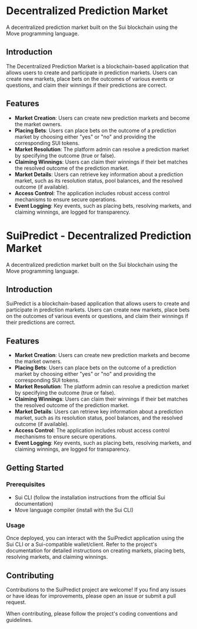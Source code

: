 # Decentralized Prediction Market

A decentralized prediction market built on the Sui blockchain using the Move programming language.

## Introduction

The Decentralized Prediction Market is a blockchain-based application that allows users to create and participate in prediction markets. Users can create new markets, place bets on the outcomes of various events or questions, and claim their winnings if their predictions are correct.

## Features

- **Market Creation**: Users can create new prediction markets and become the market owners.
- **Placing Bets**: Users can place bets on the outcome of a prediction market by choosing either "yes" or "no" and providing the corresponding SUI tokens.
- **Market Resolution**: The platform admin can resolve a prediction market by specifying the outcome (true or false).
- **Claiming Winnings**: Users can claim their winnings if their bet matches the resolved outcome of the prediction market.
- **Market Details**: Users can retrieve key information about a prediction market, such as its resolution status, pool balances, and the resolved outcome (if available).
- **Access Control**: The application includes robust access control mechanisms to ensure secure operations.
- **Event Logging**: Key events, such as placing bets, resolving markets, and claiming winnings, are logged for transparency.
  
# SuiPredict - Decentralized Prediction Market

A decentralized prediction market built on the Sui blockchain using the Move programming language.

## Introduction

SuiPredict is a blockchain-based application that allows users to create and participate in prediction markets. Users can create new markets, place bets on the outcomes of various events or questions, and claim their winnings if their predictions are correct.

## Features

- **Market Creation**: Users can create new prediction markets and become the market owners.
- **Placing Bets**: Users can place bets on the outcome of a prediction market by choosing either "yes" or "no" and providing the corresponding SUI tokens.
- **Market Resolution**: The platform admin can resolve a prediction market by specifying the outcome (true or false).
- **Claiming Winnings**: Users can claim their winnings if their bet matches the resolved outcome of the prediction market.
- **Market Details**: Users can retrieve key information about a prediction market, such as its resolution status, pool balances, and the resolved outcome (if available).
- **Access Control**: The application includes robust access control mechanisms to ensure secure operations.
- **Event Logging**: Key events, such as placing bets, resolving markets, and claiming winnings, are logged for transparency.

## Getting Started

### Prerequisites

- Sui CLI (follow the installation instructions from the official Sui documentation)
- Move language compiler (install with the Sui CLI)

### Usage

Once deployed, you can interact with the SuiPredict application using the Sui CLI or a Sui-compatible wallet/client. Refer to the project's documentation for detailed instructions on creating markets, placing bets, resolving markets, and claiming winnings.

## Contributing

Contributions to the SuiPredict project are welcome! If you find any issues or have ideas for improvements, please open an issue or submit a pull request.

When contributing, please follow the project's coding conventions and guidelines.